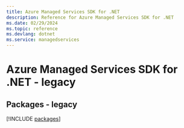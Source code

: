 ```yaml
---
title: Azure Managed Services SDK for .NET
description: Reference for Azure Managed Services SDK for .NET
ms.date: 02/29/2024
ms.topic: reference
ms.devlang: dotnet
ms.service: managedservices
---
```

# Azure Managed Services SDK for .NET - legacy
## Packages - legacy
[!INCLUDE [packages](managed-services-index.md)]